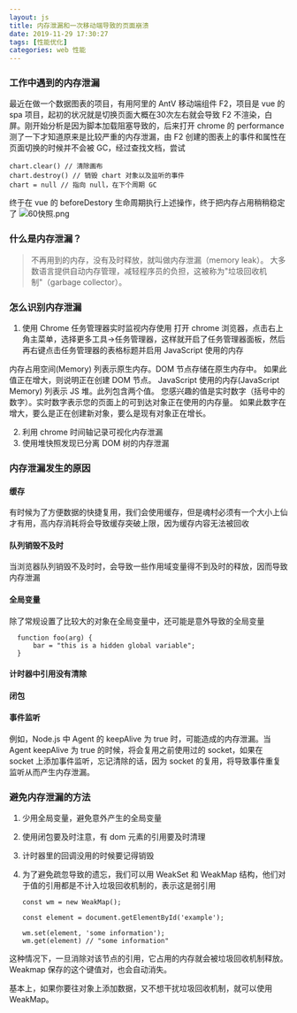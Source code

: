 ```yaml
---
layout: js
title: 内存泄漏和一次移动端导致的页面崩溃
date: 2019-11-29 17:30:27
tags: [性能优化]
categories: web 性能
---
```


### 工作中遇到的内存泄漏
最近在做一个数据图表的项目，有用阿里的 AntV 移动端组件 F2，项目是 vue 的 spa 项目，起初的状况就是切换页面大概在30次左右就会导致 F2 不渲染，白屏。刚开始分析是因为脚本加载阻塞导致的，后来打开 chrome 的 performance 测了一下才知道原来是比较严重的内存泄漏，由 F2 创建的图表上的事件和属性在页面切换的时候并不会被 GC，经过查找文档，尝试

```
chart.clear() // 清除画布
chart.destroy() // 销毁 chart 对象以及监听的事件
chart = null // 指向 null，在下个周期 GC
```
终于在 vue 的 beforeDestory 生命周期执行上述操作，终于把内存占用稍稍稳定了
![60快照.png](https://i.loli.net/2019/11/29/fn3eFaY7ubUsWqP.png)

### 什么是内存泄漏？

> 不再用到的内存，没有及时释放，就叫做内存泄漏（memory leak）。
> 大多数语言提供自动内存管理，减轻程序员的负担，这被称为"垃圾回收机制"（garbage collector）。

### 怎么识别内存泄漏

1. 使用 Chrome 任务管理器实时监视内存使用 打开 chrome 浏览器，点击右上角主菜单，选择更多工具->任务管理器，这样就开启了任务管理器面板，然后再右键点击任务管理器的表格标题并启用 JavaScript 使用的内存

内存占用空间(Memory) 列表示原生内存。DOM 节点存储在原生内存中。 如果此值正在增大，则说明正在创建 DOM 节点。
JavaScript 使用的内存(JavaScript Memory) 列表示 JS 堆。此列包含两个值。 您感兴趣的值是实时数字（括号中的数字）。实时数字表示您的页面上的可到达对象正在使用的内存量。 如果此数字在增大，要么是正在创建新对象，要么是现有对象正在增长。

2. 利用 chrome 时间轴记录可视化内存泄漏
3. 使用堆快照发现已分离 DOM 树的内存泄漏

### 内存泄漏发生的原因

#### 缓存

有时候为了方便数据的快捷复用，我们会使用缓存，但是魂村必须有一个大小上仙才有用，高内存消耗将会导致缓存突破上限，因为缓存内容无法被回收

#### 队列销毁不及时

当浏览器队列销毁不及时时，会导致一些作用域变量得不到及时的释放，因而导致内存泄漏

#### 全局变量

除了常规设置了比较大的对象在全局变量中，还可能是意外导致的全局变量

      function foo(arg) {
          bar = "this is a hidden global variable";
      }

#### 计时器中引用没有清除

#### 闭包

#### 事件监听

例如，Node.js 中 Agent 的 keepAlive 为 true 时，可能造成的内存泄漏。当 Agent keepAlive 为 true 的时候，将会复用之前使用过的 socket，如果在 socket 上添加事件监听，忘记清除的话，因为 socket 的复用，将导致事件重复监听从而产生内存泄漏。

### 避免内存泄漏的方法

1.  少用全局变量，避免意外产生的全局变量
2.  使用闭包要及时注意，有 dom 元素的引用要及时清理
3.  计时器里的回调没用的时候要记得销毁
4.  为了避免疏忽导致的遗忘，我们可以用 WeakSet 和 WeakMap 结构，他们对于值的引用都是不计入垃圾回收机制的，表示这是弱引用

        const wm = new WeakMap();

        const element = document.getElementById('example');

        wm.set(element, 'some information');
        wm.get(element) // "some information"

这种情况下，一旦消除对该节点的引用，它占用的内存就会被垃圾回收机制释放。Weakmap 保存的这个键值对，也会自动消失。

基本上，如果你要往对象上添加数据，又不想干扰垃圾回收机制，就可以使用 WeakMap。
